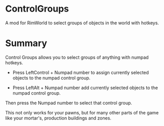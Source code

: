 # ControlGroups

A mod for RimWorld to select groups of objects in the world with hotkeys.

# Summary

Control Groups allows you to select groups of anything with numpad hotkeys.

- Press LeftControl + Numpad number to assign currently selected objects to the numpad control group.

- Press LeftAlt + Numpad number add currently selected objects to the numpad control group.

Then press the Numpad number to select that control group.

This not only works for your pawns, but for many other parts of the game like your mortar's, production buildings and zones.